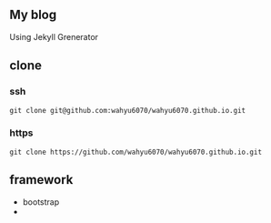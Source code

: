 ## My blog

Using Jekyll Grenerator

## clone

### ssh

``git clone git@github.com:wahyu6070/wahyu6070.github.io.git``

### https

``git clone https://github.com/wahyu6070/wahyu6070.github.io.git``

## framework
- bootstrap
- 
